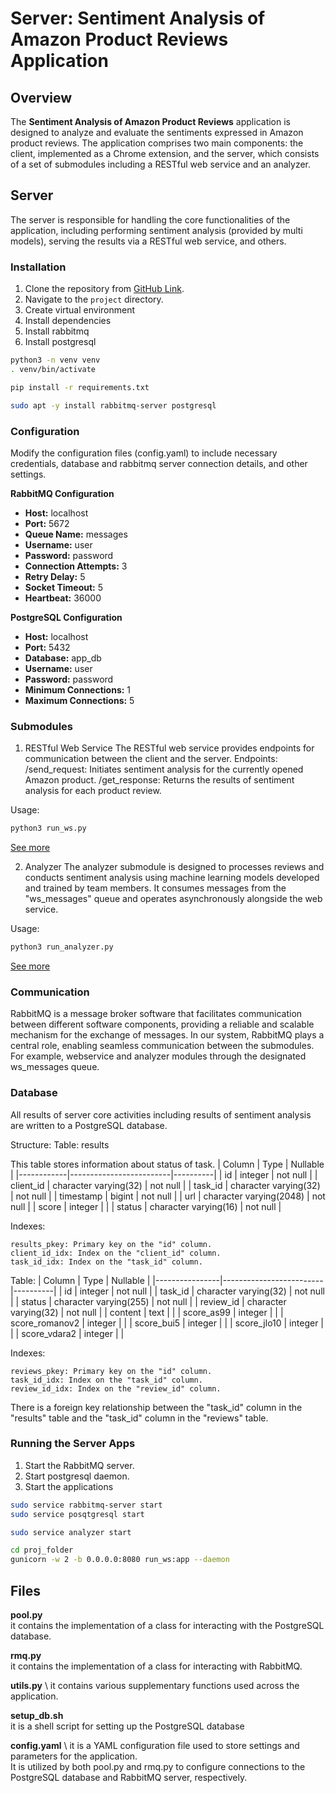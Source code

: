 # Server: Sentiment Analysis of Amazon Product Reviews Application

## Overview

The **Sentiment Analysis of Amazon Product Reviews** application is designed to analyze and evaluate the sentiments expressed in Amazon product reviews. The application comprises two main components: the client, implemented as a Chrome extension, and the server, which consists of a set of submodules including a RESTful web service and an analyzer.

## Server

The server is responsible for handling the core functionalities of the application, including performing sentiment analysis (provided by multi models), serving the results via a RESTful web service, and others.

### Installation

1. Clone the repository from [GitHub Link](https://github.com/catherinopew/CS410_projectv2.git).
2. Navigate to the `project` directory.
3. Create virtual environment
4. Install dependencies
6. Install rabbitmq
7. Install postgresql

```bash
python3 -n venv venv
. venv/bin/activate

pip install -r requirements.txt

sudo apt -y install rabbitmq-server postgresql
```

### Configuration
Modify the configuration files (config.yaml) to include necessary credentials, database and rabbitmq server connection details, and other settings.

**RabbitMQ Configuration**

- **Host:** localhost
- **Port:** 5672
- **Queue Name:** messages
- **Username:** user
- **Password:** password
- **Connection Attempts:** 3
- **Retry Delay:** 5
- **Socket Timeout:** 5
- **Heartbeat:** 36000

**PostgreSQL Configuration**

- **Host:** localhost
- **Port:** 5432
- **Database:** app_db
- **Username:** user
- **Password:** password
- **Minimum Connections:** 1
- **Maximum Connections:** 5

### Submodules
1. RESTful Web Service
The RESTful web service provides endpoints for communication between the client and the server.
Endpoints:
/send_request: Initiates sentiment analysis for the currently opened Amazon product.
/get_response: Returns the results of sentiment analysis for each product review.

Usage:
```bash
python3 run_ws.py
```

[See more](webservice/README.md)

2. Analyzer
The analyzer submodule is designed to processes reviews and conducts sentiment analysis using machine learning models developed and trained by team members. It consumes messages from the "ws_messages" queue and operates asynchronously alongside the web service.

Usage:
```bash
python3 run_analyzer.py
```

[See more](analyzer/README.md)

### Communication
RabbitMQ is a message broker software that facilitates communication between different software components, providing a reliable and scalable mechanism for the exchange of messages. In our system, RabbitMQ plays a central role, enabling seamless communication between the submodules. For example, webservice and analyzer modules through the designated ws_messages queue.

### Database
All results of server core activities including results of sentiment analysis are written to a PostgreSQL database.

Structure:
Table: results

This table stores information about status of task.
| Column     | Type                    | Nullable |
|------------|-------------------------|----------|
| id         | integer                 | not null |
| client_id  | character varying(32)   | not null | 
| task_id    | character varying(32)   | not null |
| timestamp  | bigint                  | not null |
| url        | character varying(2048) | not null |
| score      | integer                 |          |
| status     | character varying(16)   | not null |

Indexes:

    results_pkey: Primary key on the "id" column.
    client_id_idx: Index on the "client_id" column.
    task_id_idx: Index on the "task_id" column.

Table: 
| Column         | Type                    | Nullable |
|----------------|-------------------------|----------|
| id             | integer                 | not null |
| task_id        | character varying(32)   | not null |
| status         | character varying(255)  | not null |
| review_id      | character varying(32)   | not null |
| content        | text                    |          |
| score_as99     | integer                 |          |
| score_romanov2 | integer                 |          |
| score_bui5     | integer                 |          |
| score_jlo10    | integer                 |          |
| score_vdara2   | integer                 |          |

Indexes:

    reviews_pkey: Primary key on the "id" column.
    task_id_idx: Index on the "task_id" column.
    review_id_idx: Index on the "review_id" column.

There is a foreign key relationship between the "task_id" column in the "results" table and the "task_id" column in the "reviews" table.

### Running the Server Apps
1. Start the RabbitMQ server.
2. Start postgresql daemon.
3. Start the applications
 
```bash
sudo service rabbitmq-server start
sudo service posqtgresql start

sudo service analyzer start

cd proj_folder
gunicorn -w 2 -b 0.0.0.0:8080 run_ws:app --daemon
```

## Files

**pool.py** \
it contains the implementation of a class for interacting with the PostgreSQL database.

**rmq.py** \
it contains the implementation of a class for interacting with RabbitMQ.

**utils.py** \ 
it contains various supplementary functions used across the application.

**setup_db.sh** \
it is a shell script for setting up the PostgreSQL database

**config.yaml** \ 
it is a YAML configuration file used to store settings and parameters for the application. \
It is utilized by both pool.py and rmq.py to configure connections to the PostgreSQL database and RabbitMQ server, respectively.
